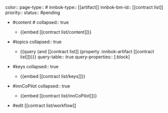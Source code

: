 color:: 
page-type:: #
innbok-type:: [[artifact]]
innbok-bm-id:: [[contract list]]
priority:: 
status:: #pending

- #content #
  collapsed:: true
	- {{embed [[contract list/content]]}}
- #topics
   collapsed:: true
    - {{query (and [[contract list]] (property :innbok-artifact [[contract list]]))}}
      query-table:: true
      query-properties:: [:block]
- #keys
  collapsed:: true
	- {{embed [[contract list/keys]]}}
- #innCoPilot
   collapsed:: true
	 - {{embed [[contract list/innCoPilot]]}}

- #edit [[contract list/workflow]]

